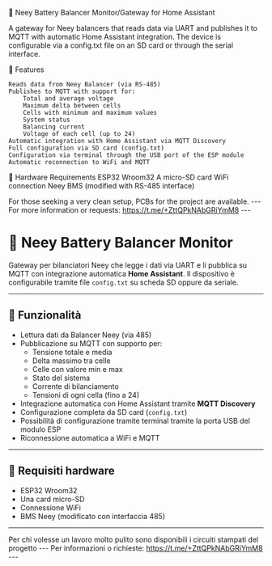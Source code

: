 🔋 Neey Battery Balancer Monitor/Gateway for Home Assistant 

A gateway for Neey balancers that reads data via UART and publishes it to MQTT with automatic Home Assistant integration. The device is configurable via a config.txt file on an SD card or through the serial interface.

🚀 Features

    Reads data from Neey Balancer (via RS-485)
    Publishes to MQTT with support for:
        Total and average voltage
        Maximum delta between cells
        Cells with minimum and maximum values
        System status
        Balancing current
        Voltage of each cell (up to 24)
    Automatic integration with Home Assistant via MQTT Discovery
    Full configuration via SD card (config.txt)
    Configuration via terminal through the USB port of the ESP module
    Automatic reconnection to WiFi and MQTT

🧰 Hardware Requirements
    ESP32 Wroom32
    A micro-SD card
    WiFi connection
    Neey BMS (modified with RS-485 interface)

For those seeking a very clean setup, PCBs for the project are available.
--- For more information or requests: https://t.me/+ZttQPkNAbGRiYmM8 ---


# 🔋 Neey Battery Balancer Monitor

Gateway per bilanciatori Neey che legge i dati via UART e li pubblica su MQTT con integrazione automatica **Home Assistant**. Il dispositivo è configurabile tramite file `config.txt` su scheda SD oppure da seriale.

---

## 🚀 Funzionalità

- Lettura dati da Balancer Neey (via 485)
- Pubblicazione su MQTT con supporto per:
  - Tensione totale e media
  - Delta massimo tra celle
  - Celle con valore min e max
  - Stato del sistema
  - Corrente di bilanciamento
  - Tensioni di ogni cella (fino a 24)
- Integrazione automatica con Home Assistant tramite **MQTT Discovery**
- Configurazione completa da SD card (`config.txt`)
- Possibilità di configurazione tramite terminal tramite la porta USB del modulo ESP
- Riconnessione automatica a WiFi e MQTT

---

## 🧰 Requisiti hardware

- ESP32 Wroom32
- Una card micro-SD
- Connessione WiFi
- BMS Neey (modificato con interfaccia 485)

---
Per chi volesse un lavoro molto pulito sono disponibili i circuiti stampati del progetto
--- Per informazioni o richieste: https://t.me/+ZttQPkNAbGRiYmM8 ---
